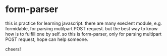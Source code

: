 # form-parser
this is practice for learning javascript.
there are many execlent module, e.g. formidable, for parsing mutilpart POST request.
but the best way to know how is to fulfill one by self.
so this is form-parser, only for parsing multipart POST request, hope can help someone.

cheers!
